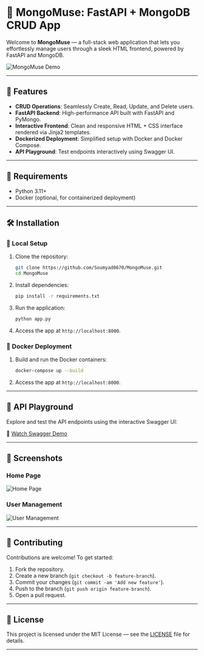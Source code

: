 # 🧠 MongoMuse: FastAPI + MongoDB CRUD App

Welcome to **MongoMuse** — a full-stack web application that lets you effortlessly manage users through a sleek HTML frontend, powered by FastAPI and MongoDB.

![MongoMuse Demo](https://via.placeholder.com/800x400.png?text=MongoMuse+Demo)

---

## 🚀 Features

* **CRUD Operations**: Seamlessly Create, Read, Update, and Delete users.
* **FastAPI Backend**: High-performance API built with FastAPI and PyMongo.
* **Interactive Frontend**: Clean and responsive HTML + CSS interface rendered via Jinja2 templates.
* **Dockerized Deployment**: Simplified setup with Docker and Docker Compose.
* **API Playground**: Test endpoints interactively using Swagger UI.

---

## 🧩 Requirements

* Python 3.11+
* Docker (optional, for containerized deployment)

---

## 🛠️ Installation

### 🔧 Local Setup

1. Clone the repository:

   ```bash
   git clone https://github.com/Soumyad0670/MongoMuse.git
   cd MongoMuse
   ```

2. Install dependencies:

   ```bash
   pip install -r requirements.txt
   ```

3. Run the application:

   ```bash
   python app.py
   ```

4. Access the app at `http://localhost:8000`.

### 🐳 Docker Deployment

1. Build and run the Docker containers:

   ```bash
   docker-compose up --build
   ```

2. Access the app at `http://localhost:8000`.

---

## 🧪 API Playground

Explore and test the API endpoints using the interactive Swagger UI:

🎥 [Watch Swagger Demo](https://github.com/Soumyad0670/MongoMuse/blob/main/assets/swagger_demo.mkv)

---

## 📸 Screenshots

### Home Page

![Home Page](https://github.com/Soumyad0670/MongoMuse/blob/main/assets/frontend)

### User Management

![User Management](https://github.com/Soumyad0670/MongoMuse/blob/main/assets/list_directories)

---

## 🤝 Contributing

Contributions are welcome! To get started:

1. Fork the repository.
2. Create a new branch (`git checkout -b feature-branch`).
3. Commit your changes (`git commit -am 'Add new feature'`).
4. Push to the branch (`git push origin feature-branch`).
5. Open a pull request.

---

## 📄 License

This project is licensed under the MIT License — see the [LICENSE](LICENSE) file for details.

---
